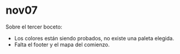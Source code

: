 # nov07
Sobre el tercer boceto:
- Los colores están siendo probados, no existe una paleta elegida.
- Falta el footer y el mapa del comienzo.
